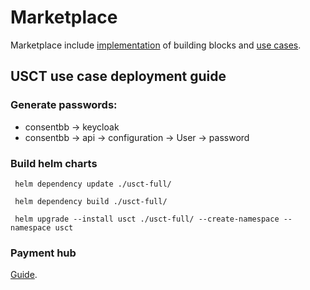 # Marketplace

Marketplace include [implementation](./../marketplace/blocks) of building blocks and [use cases](./../marketplace/use-cases).

## USCT use case deployment guide

### Generate passwords:

 * consentbb -> keycloak 
 * consentbb -> api -> configuration -> User -> password 

### Build helm charts

` helm dependency update ./usct-full/`

` helm dependency build ./usct-full/`

` helm upgrade --install usct ./usct-full/ --create-namespace --namespace usct`

### Payment hub
[Guide](main.md#post-deployment-steps).


